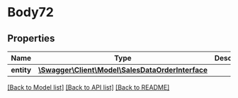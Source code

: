 # Body72

## Properties
Name | Type | Description | Notes
------------ | ------------- | ------------- | -------------
**entity** | [**\Swagger\Client\Model\SalesDataOrderInterface**](SalesDataOrderInterface.md) |  | 

[[Back to Model list]](../README.md#documentation-for-models) [[Back to API list]](../README.md#documentation-for-api-endpoints) [[Back to README]](../README.md)


